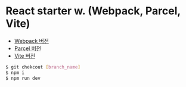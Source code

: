# React starter w. (Webpack, Parcel, Vite)

- [Webpack 버전](https://github.com/ParkYoungWoong/Bundle_Build_Compare--vite-webpack-parcel/tree/webpack)
- [Parcel 버전](https://github.com/ParkYoungWoong/Bundle_Build_Compare--vite-webpack-parcel/tree/parcel)
- [Vite 버전](https://github.com/ParkYoungWoong/Bundle_Build_Compare--vite-webpack-parcel/tree/vite)

```bash
$ git chekcout [branch_name]
$ npm i
$ npm run dev
```

